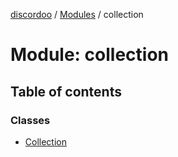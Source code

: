 [discordoo](../README.md) / [Modules](../modules.md) / collection

# Module: collection

## Table of contents

### Classes

- [Collection](../classes/collection.collection-1.md)
